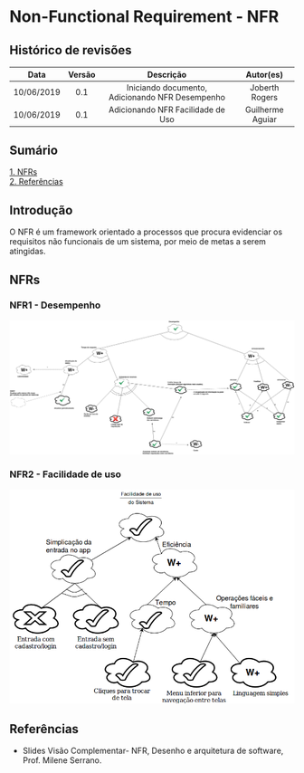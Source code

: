 # Non-Functional Requirement  - NFR

## Histórico de revisões
|   Data   |  Versão  |        Descrição       |          Autor(es)          |
|:--------:|:--------:|:----------------------:|:---------------------------:|
|10/06/2019|    0.1   | Iniciando documento, Adicionando NFR Desempenho | Joberth Rogers |
|10/06/2019|    0.1   | Adicionando NFR Facilidade de Uso | Guilherme Aguiar |

## Sumário
[1. NFRs ](#nfrs) <br>
[2. Referências](#referencias) <br>

## Introdução

<p>O NFR é um framework orientado a processos que procura evidenciar os requisitos não funcionais de um sistema, por meio de metas a serem atingidas. </p>

## NFRs

### NFR1 - Desempenho

[![nfr desempenho](img/nfr-desempenho.png)](img/nfr-desempenho.png)

### NFR2 - Facilidade de uso

[![nfr desempenho](img/nfr-facilidade.png)](img/nfr-facilidade.png)

## Referências

* Slides Visão Complementar- NFR, Desenho e arquitetura de software, Prof. Milene Serrano. <br/>
